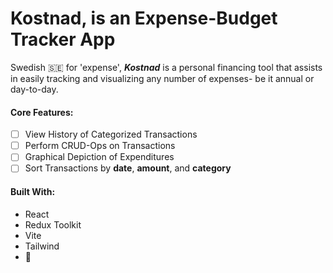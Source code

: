 # Kostnad, is an Expense-Budget Tracker App

Swedish 🇸🇪 for 'expense', <em>**Kostnad**</em> is a personal financing tool that assists in easily tracking and visualizing any number of expenses- be it annual or day-to-day.

#### Core Features:
- [ ] View History of Categorized Transactions
- [ ] Perform CRUD-Ops on Transactions
- [ ] Graphical Depiction of Expenditures
- [ ] Sort Transactions by **date**, **amount**, and **category**

#### Built With:
- React
- Redux Toolkit
- Vite
- Tailwind
- 💛